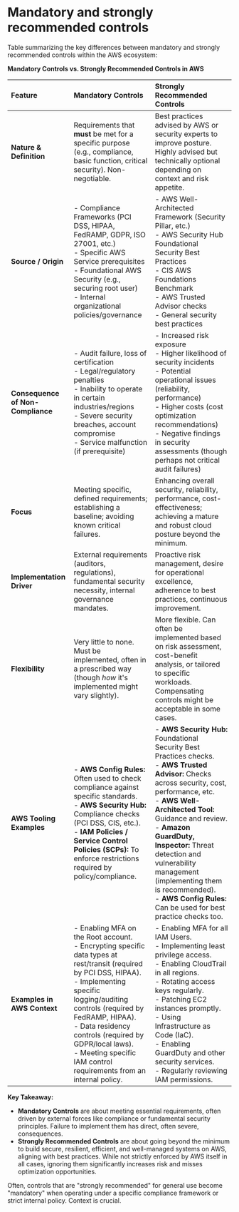 # Mandatory and strongly recommended controls

Table summarizing the key differences between mandatory and strongly recommended controls within the AWS ecosystem:

**Mandatory Controls vs. Strongly Recommended Controls in AWS**

| Feature                           | Mandatory Controls                                                                                                                                                                                                                                                                                                                           | Strongly Recommended Controls                                                                                                                                                                                                                                                                                                                                                                            |
| :-------------------------------- | :------------------------------------------------------------------------------------------------------------------------------------------------------------------------------------------------------------------------------------------------------------------------------------------------------------------------------------------- | :------------------------------------------------------------------------------------------------------------------------------------------------------------------------------------------------------------------------------------------------------------------------------------------------------------------------------------------------------------------------------------------------------- |
| **Nature & Definition**           | Requirements that **must** be met for a specific purpose (e.g., compliance, basic function, critical security). Non-negotiable.                                                                                                                                                                                                              | Best practices advised by AWS or security experts to improve posture. Highly advised but technically optional depending on context and risk appetite.                                                                                                                                                                                                                                                    |
| **Source / Origin**               | - Compliance Frameworks (PCI DSS, HIPAA, FedRAMP, GDPR, ISO 27001, etc.)<br>- Specific AWS Service prerequisites<br>- Foundational AWS Security (e.g., securing root user)<br>- Internal organizational policies/governance                                                                                                                  | - AWS Well-Architected Framework (Security Pillar, etc.)<br>- AWS Security Hub Foundational Security Best Practices<br>- CIS AWS Foundations Benchmark<br>- AWS Trusted Advisor checks<br>- General security best practices                                                                                                                                                                              |
| **Consequence of Non-Compliance** | - Audit failure, loss of certification<br>- Legal/regulatory penalties<br>- Inability to operate in certain industries/regions<br>- Severe security breaches, account compromise<br>- Service malfunction (if prerequisite)                                                                                                                  | - Increased risk exposure<br>- Higher likelihood of security incidents<br>- Potential operational issues (reliability, performance)<br>- Higher costs (cost optimization recommendations)<br>- Negative findings in security assessments (though perhaps not critical audit failures)                                                                                                                    |
| **Focus**                         | Meeting specific, defined requirements; establishing a baseline; avoiding known critical failures.                                                                                                                                                                                                                                           | Enhancing overall security, reliability, performance, cost-effectiveness; achieving a mature and robust cloud posture beyond the minimum.                                                                                                                                                                                                                                                                |
| **Implementation Driver**         | External requirements (auditors, regulations), fundamental security necessity, internal governance mandates.                                                                                                                                                                                                                                 | Proactive risk management, desire for operational excellence, adherence to best practices, continuous improvement.                                                                                                                                                                                                                                                                                       |
| **Flexibility**                   | Very little to none. Must be implemented, often in a prescribed way (though _how_ it's implemented might vary slightly).                                                                                                                                                                                                                     | More flexible. Can often be implemented based on risk assessment, cost-benefit analysis, or tailored to specific workloads. Compensating controls might be acceptable in some cases.                                                                                                                                                                                                                     |
| **AWS Tooling Examples**          | - **AWS Config Rules:** Often used to check compliance against specific standards.<br>- **AWS Security Hub:** Compliance checks (PCI DSS, CIS, etc.).<br>- **IAM Policies / Service Control Policies (SCPs):** To enforce restrictions required by policy/compliance.                                                                        | - **AWS Security Hub:** Foundational Security Best Practices checks.<br>- **AWS Trusted Advisor:** Checks across security, cost, performance, etc.<br>- **AWS Well-Architected Tool:** Guidance and review.<br>- **Amazon GuardDuty, Inspector:** Threat detection and vulnerability management (implementing them is recommended).<br>- **AWS Config Rules:** Can be used for best practice checks too. |
| **Examples in AWS Context**       | - Enabling MFA on the Root account.<br>- Encrypting specific data types at rest/transit (required by PCI DSS, HIPAA).<br>- Implementing specific logging/auditing controls (required by FedRAMP, HIPAA).<br>- Data residency controls (required by GDPR/local laws).<br>- Meeting specific IAM control requirements from an internal policy. | - Enabling MFA for all IAM Users.<br>- Implementing least privilege access.<br>- Enabling CloudTrail in all regions.<br>- Rotating access keys regularly.<br>- Patching EC2 instances promptly.<br>- Using Infrastructure as Code (IaC).<br>- Enabling GuardDuty and other security services.<br>- Regularly reviewing IAM permissions.                                                                  |

**Key Takeaway:**

- **Mandatory Controls** are about meeting essential requirements, often driven by external forces like compliance or fundamental security principles. Failure to implement them has direct, often severe, consequences.
- **Strongly Recommended Controls** are about going beyond the minimum to build secure, resilient, efficient, and well-managed systems on AWS, aligning with best practices. While not strictly enforced by AWS itself in all cases, ignoring them significantly increases risk and misses optimization opportunities.

Often, controls that are "strongly recommended" for general use become "mandatory" when operating under a specific compliance framework or strict internal policy. Context is crucial.
